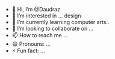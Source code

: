 - 👋 Hi, I’m @Daudraz
- 👀 I’m interested in ... design 
- 🌱 I’m currently learning computer arts..
- 💞️ I’m looking to collaborate on ...
- 📫 How to reach me ...
- 😄 Pronouns: ...
- ⚡ Fun fact: ...

<!---
Daudraz/Daudraz is a ✨ special ✨ repository because its `README.md` (this file) appears on your GitHub profile.
You can click the Preview link to take a look at your changes.
--->

